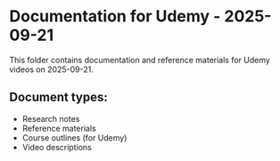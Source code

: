 # Documentation for Udemy - 2025-09-21

This folder contains documentation and reference materials for Udemy videos on 2025-09-21.

## Document types:
- Research notes
- Reference materials
- Course outlines (for Udemy)
- Video descriptions
